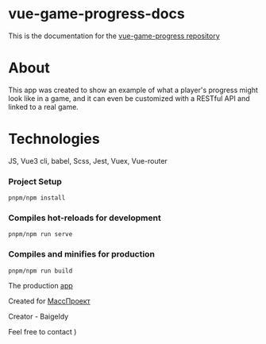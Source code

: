 # vue-game-progress-docs
This is the documentation for the [vue-game-progress repository](https://github.com/hjdskhooba/vue-game-progress) 
# About
This app was created to show an example of what a player's progress might look like in a game, and it can even be customized with a RESTful API and linked to a real game.
# Technologies
JS, Vue3 cli, babel, Scss, Jest, Vuex, Vue-router
### Project Setup
```
pnpm/npm install
```

### Compiles hot-reloads for development
```
pnpm/npm run serve
```

### Compiles and minifies for production
```
pnpm/npm run build
```
The production [app](https://vue-game-progress.vercel.app/)

Created for [МассПроект](https://github.com/MassProject?tab=overview&from=2023-05-01&to=2023-05-14)

Creator - Baigeldy

Feel free to contact )
